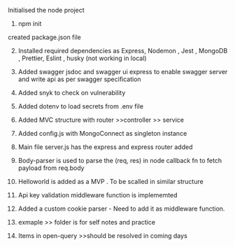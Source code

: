 Initialised the node project

1. npm init

created package.json file

2. Installed required dependencies as Express, Nodemon , Jest , MongoDB , Prettier, Eslint , husky (not working in local)

3. Added swagger jsdoc and swagger ui express to enable swagger server and write api as per swagger specification

4. Added snyk to check on vulnerability

5. Added dotenv to load secrets from .env file

6. Added MVC structure with router >>controller >> service

7. Added config.js with MongoConnect as singleton instance

8. Main file server.js has the express and express router added

9. Body-parser is used to parse the (req, res) in node callback fn to fetch payload from req.body

10. Helloworld is added as a MVP . To be scalled in similar structure

11. Api key validation middleware function is implememted

12. Added a custom cookie parser - Need to add it as middleware function.

13. exmaple >> folder is for self notes and practice

14. Items in open-query >>should be resolved in coming days
